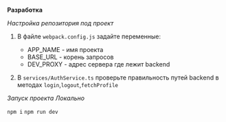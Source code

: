 **Разработка**

_Настройка репозитория под проект_

1. В файле `webpack.config.js` задайте переменные:

   - APP_NAME - имя проекта
   - BASE_URL - корень запросов
   - DEV_PROXY - адрес сервера где лежит backend

2. В `services/AuthService.ts` проверьте правильность путей backend в методах `login`,`logout`,`fetchProfile`

_Запуск проекта Локально_

`npm i`
`npm run dev`
